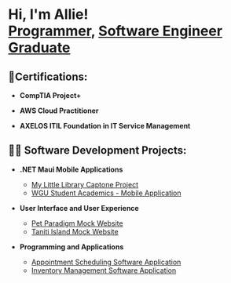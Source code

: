 <h1>Hi, I'm Allie! <br/><a href="https://github.com/alliekraft">Programmer</a>, <a href="https://www.linkedin.com/in/alecia-kraft-bb76652a1/">Software Engineer Graduate</a>

<h2>📃Certifications:</h2>

- <b>CompTIA Project+ </b>

- <b>AWS Cloud Practitioner</b>

- <b>AXELOS ITIL Foundation in IT Service Management</b>
  
<h2>👨‍💻 Software Development Projects:</h2>

- <b>.NET Maui Mobile Applications</b>
  - [My Little Library Captone Project](https://github.com/alliekraft/MyLittleLibrary)
  - [WGU Student Academics - Mobile Application](https://github.com/alliekraft/WGUStudentAcademicApp)
  
- <b>User Interface and User Experience</b>
  - [Pet Paradigm Mock Website](https://github.com/alliekraft/PetWebsite)
  - [Taniti Island Mock Website](https://github.com/alliekraft/IslandWebsite)
   
- <b>Programming and Applications</b>
  - [Appointment Scheduling Software Application](https://github.com/alliekraft/AppointmentSchedulerApp)
  - [Inventory Management Software Application](https://github.com/alliekraft/InventoryApp)
  


<!--
**alliekraft/alliekraft** is a ✨ _special_ ✨ repository because its `README.md` (this file) appears on your GitHub profile.

Here are some ideas to get you started:

- 🔭 I’m currently working on ...
- 🌱 I’m currently learning ...
- 👯 I’m looking to collaborate on ...
- 🤔 I’m looking for help with ...
- 💬 Ask me about ...
- 📫 How to reach me: ...
- 😄 Pronouns: ...
- ⚡ Fun fact: ...
-->
